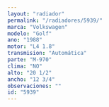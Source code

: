 ```yaml
---
layout: "radiador"
permalink: "/radiadores/5939/"
marca: "Volkswagen"
modelo: "Golf"
ano: "1988"
motor: "L4 1.8"
transmision: "Automática"
parte: "M-970"
clima: "NO"
alto: "20 1/2"
ancho: "12 3/4"
observaciones: ""
id: "5939"
---
```


